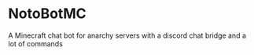 # NotoBotMC
A Minecraft chat bot for anarchy servers with a discord chat bridge and a lot of commands
